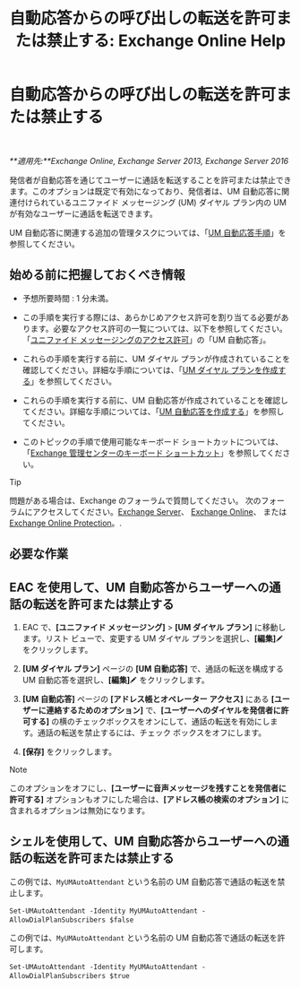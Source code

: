 ﻿---
title: '自動応答からの呼び出しの転送を許可または禁止する: Exchange Online Help'
TOCTitle: 自動応答からの呼び出しの転送を許可または禁止する
ms:assetid: ca961cc8-cc24-4e05-b72d-79979c155cf9
ms:mtpsurl: https://technet.microsoft.com/ja-jp/library/Ee423558(v=EXCHG.150)
ms:contentKeyID: 52057498
ms.date: 05/22/2018
mtps_version: v=EXCHG.150
ms.translationtype: HT
---

# 自動応答からの呼び出しの転送を許可または禁止する

 

_**適用先:**Exchange Online, Exchange Server 2013, Exchange Server 2016_

発信者が自動応答を通じてユーザーに通話を転送することを許可または禁止できます。このオプションは既定で有効になっており、発信者は、UM 自動応答に関連付けられているユニファイド メッセージング (UM) ダイヤル プラン内の UM が有効なユーザーに通話を転送できます。

UM 自動応答に関連する追加の管理タスクについては、「[UM 自動応答手順](um-auto-attendant-procedures-exchange-2013-help.md)」を参照してください。

## 始める前に把握しておくべき情報

  - 予想所要時間 : 1 分未満。

  - この手順を実行する際には、あらかじめアクセス許可を割り当てる必要があります。必要なアクセス許可の一覧については、以下を参照してください。「[ユニファイド メッセージングのアクセス許可](unified-messaging-permissions-exchange-2013-help.md)」の「UM 自動応答」。

  - これらの手順を実行する前に、UM ダイヤル プランが作成されていることを確認してください。詳細な手順については、「[UM ダイヤル プランを作成する](create-a-um-dial-plan-exchange-2013-help.md)」を参照してください。

  - これらの手順を実行する前に、UM 自動応答が作成されていることを確認してください。詳細な手順については、「[UM 自動応答を作成する](create-a-um-auto-attendant-exchange-2013-help.md)」を参照してください。

  - このトピックの手順で使用可能なキーボード ショートカットについては、「[Exchange 管理センターのキーボード ショートカット](keyboard-shortcuts-in-the-exchange-admin-center-exchange-online-protection-help.md)」を参照してください。


> [!TIP]
> 問題がある場合は、Exchange のフォーラムで質問してください。 次のフォーラムにアクセスしてください。<A href="https://go.microsoft.com/fwlink/p/?linkid=60612">Exchange Server</A>、 <A href="https://go.microsoft.com/fwlink/p/?linkid=267542">Exchange Online</A>、 または <A href="https://go.microsoft.com/fwlink/p/?linkid=285351">Exchange Online Protection</A>。.



## 必要な作業

## EAC を使用して、UM 自動応答からユーザーへの通話の転送を許可または禁止する

1.  EAC で、**\[ユニファイド メッセージング\]** \> **\[UM ダイヤル プラン\]** に移動します。リスト ビューで、変更する UM ダイヤル プランを選択し、**\[編集\]**![編集アイコン](images/Bb124582.6f53ccb2-1f13-4c02-bea0-30690e6ea71d(EXCHG.150).gif "編集アイコン") をクリックします。

2.  **\[UM ダイヤル プラン\]** ページの **\[UM 自動応答\]** で、通話の転送を構成する UM 自動応答を選択し、**\[編集\]**![編集アイコン](images/Bb124582.6f53ccb2-1f13-4c02-bea0-30690e6ea71d(EXCHG.150).gif "編集アイコン") をクリックします。

3.  **\[UM 自動応答\]** ページの **\[アドレス帳とオペレーター アクセス\]** にある **\[ユーザーに連絡するためのオプション\]** で、**\[ユーザーへのダイヤルを発信者に許可する\]** の横のチェックボックスをオンにして、通話の転送を有効にします。通話の転送を禁止するには、チェック ボックスをオフにします。

4.  **\[保存\]** をクリックします。


> [!NOTE]
> このオプションをオフにし、<STRONG>[ユーザーに音声メッセージを残すことを発信者に許可する]</STRONG> オプションもオフにした場合は、<STRONG>[アドレス帳の検索のオプション]</STRONG> に含まれるオプションは無効になります。



## シェルを使用して、UM 自動応答からユーザーへの通話の転送を許可または禁止する

この例では、`MyUMAutoAttendant` という名前の UM 自動応答で通話の転送を禁止します。

    Set-UMAutoAttendant -Identity MyUMAutoAttendant -AllowDialPlanSubscribers $false

この例では、`MyUMAutoAttendant` という名前の UM 自動応答で通話の転送を許可します。

    Set-UMAutoAttendant -Identity MyUMAutoAttendant -AllowDialPlanSubscribers $true

